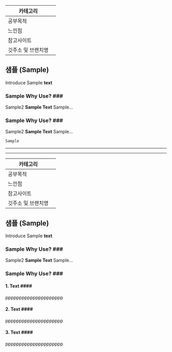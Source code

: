 | 카테고리       |     |
| ---------- | --- |
| 공부목적       |     |
| 느낀점        |     |
| 참고사이트      |     |
| 깃주소 및 브랜치명 |     |
## 샘플 (Sample)
Introduce Sample **text** 
### Sample Why Use? \#\#\#
Sample2 **Sample Text** Sample...
### Sample Why Use? \#\#\#
Sample2 **Sample Text** Sample...

``` csharp
Sample
```

***
***

| 카테고리       |     |
| ---------- | --- |
| 공부목적       |     |
| 느낀점        |     |
| 참고사이트      |     |
| 깃주소 및 브랜치명 |     |

## 샘플 (Sample)
Introduce Sample **text** 
### Sample Why Use? \#\#\#
Sample2 **Sample Text** Sample...
### Sample Why Use? \#\#\#
#### 1. Text #\#\#\#
ppppppppppppppppppppp
#### 2. Text #\#\#\#
ppppppppppppppppppppp
#### 3. Text #\#\#\#
ppppppppppppppppppppp



